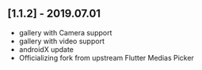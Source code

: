 ## [1.1.2] - 2019.07.01

* gallery with Camera support
* gallery with video support
* androidX update
* Officializing fork from upstream Flutter Medias Picker
